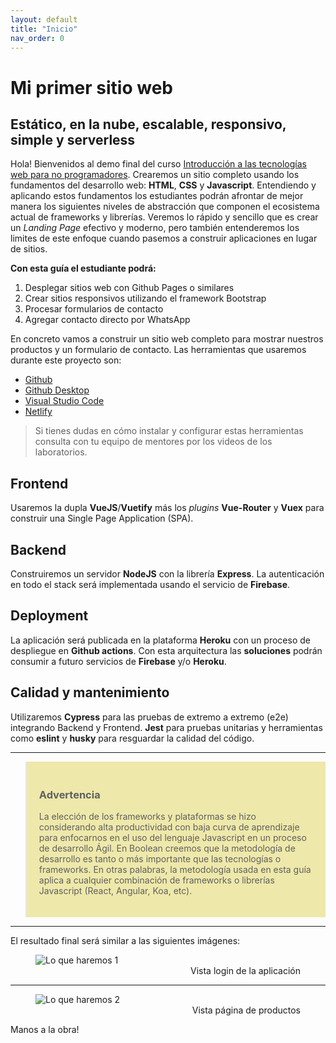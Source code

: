 ```yaml
---
layout: default
title: "Inicio"
nav_order: 0
---
```

# Mi primer sitio web 
## Estático, en la nube, escalable, responsivo, simple y serverless

Hola! Bienvenidos al demo final del curso [Introducción a las tecnologías web para no programadores](https://boolean.cl/cursos/intro-a-web). Crearemos un sitio completo usando los fundamentos del desarrollo web: **HTML**, **CSS** y **Javascript**. Entendiendo y aplicando estos fundamentos los estudiantes podrán afrontar de mejor manera los siguientes niveles de abstracción que componen el ecosistema actual de frameworks y librerías. Veremos lo rápido y sencillo que es crear un *Landing Page* efectivo y moderno, pero también entenderemos los limites de este enfoque cuando pasemos a construir aplicaciones en lugar de sitios.

**Con esta guía el estudiante podrá:**

  1. Desplegar sitios web con Github Pages o similares 
  2. Crear sitios responsivos utilizando el framework Bootstrap
  3. Procesar formularios de contacto
  4. Agregar contacto directo por WhatsApp


<link rel="stylesheet" href="https://maxcdn.bootstrapcdn.com/font-awesome/4.5.0/css/font-awesome.min.css">
<a href="https://api.whatsapp.com/send?phone=51955081075&text=Hola%21%20Quisiera%20m%C3%A1s%20informaci%C3%B3n%20sobre%20Varela%202." class="whatsapp__float" target="_blank">
<i class="fa fa-whatsapp my-float"></i>
</a>
  

En concreto vamos a construir un sitio web completo para mostrar nuestros productos y un formulario de contacto. Las herramientas que usaremos durante este proyecto son:

  + [Github](https://github.com/)
  + [Github Desktop](https://desktop.github.com/)
  + [Visual Studio Code](https://code.visualstudio.com/)
  + [Netlify](https://code.visualstudio.com/)

>Si tienes dudas en cómo instalar y configurar estas herramientas consulta con tu equipo de mentores por los videos de los laboratorios.

## Frontend

Usaremos la dupla **VueJS**/**Vuetify** más los *plugins* **Vue-Router** y **Vuex** para construir una Single Page Application (SPA). 

## Backend

Construiremos un servidor **NodeJS** con la librería **Express**. La autenticación en todo el stack será implementada usando el servicio de **Firebase**. 

## Deployment

La aplicación será publicada en la plataforma **Heroku** con un proceso de despliegue en **Github actions**. Con esta arquitectura las **soluciones** podrán consumir a futuro servicios de **Firebase** y/o **Heroku**.

## Calidad y mantenimiento

Utilizaremos **Cypress** para las pruebas de extremo a extremo (e2e) integrando Backend y Frontend. **Jest** para pruebas unitarias y herramientas como **eslint** y **husky** para resguardar la calidad del código. 

<hr/>
<blockquote style="background-color:PaleGoldenRod;padding:20px">
  <h3>Advertencia</h3>
  <p>La elección de los frameworks y plataformas se hizo considerando alta productividad con baja curva de aprendizaje para enfocarnos en el uso del lenguaje Javascript en un proceso de desarrollo Ágil. En Boolean creemos que la metodología de desarrollo es tanto o más importante que las tecnologías o frameworks. En otras palabras, la metodología usada en esta guía aplica a cualquier combinación de frameworks o librerías Javascript (React, Angular, Koa, etc).</p>
</blockquote>
<hr/>

El resultado final será similar a las siguientes imágenes:

<figure>
  <img src="docs/images/00-demoScreen-1.png" alt="Lo que haremos 1">
  <figcaption style="text-align:right">Vista login de la aplicación</figcaption>
</figure>

<hr>

<figure>
  <img src="docs/images/00-demoScreen-2.png" alt="Lo que haremos 2">
  <figcaption style="text-align:right">Vista página de productos</figcaption>
</figure>

Manos a la obra!
